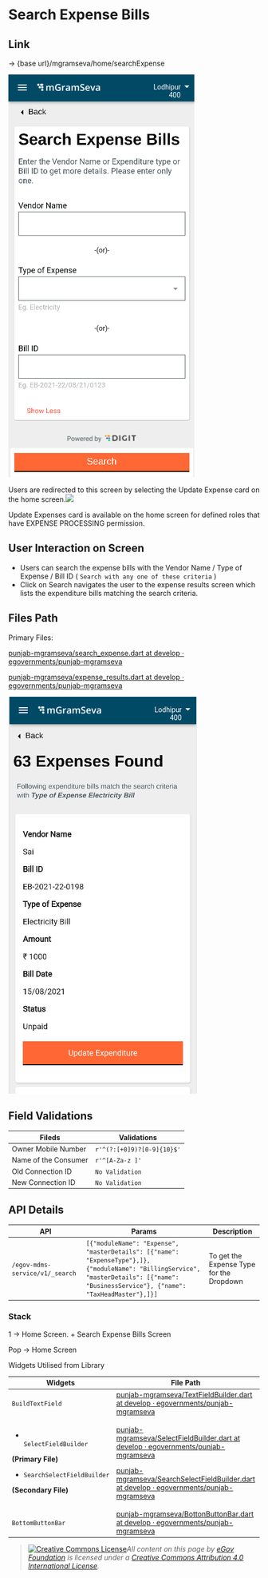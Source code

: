 # Search Expense Bills

## **Link**

→ {base url}/mgramseva/home/searchExpense

![](<../../../../../.gitbook/assets/image (25).png>)

Users are redirected to this screen by selecting the Update Expense card on the home screen.![](blob:https://digit-discuss.atlassian.net/c8e3382f-6264-4770-989f-b8c80f5976f0#media-blob-url=true\&id=7e42a741-9da9-4bfc-879b-2bbafa70c5a7\&collection=contentId-1926791391\&contextId=1926791391\&mimeType=image%2Fpng\&name=Search%20EXpense.png\&size=42495\&width=373\&height=806\&alt=)

Update Expenses card is available on the home screen for defined roles that have EXPENSE PROCESSING permission.

## **User Interaction on Screen**

* Users can search the expense bills with the Vendor Name / Type of Expense / Bill ID ( `Search with any one of these criteria` )
* Click on Search navigates the user to the expense results screen which lists the expenditure bills matching the search criteria.

## **Files Path**

Primary Files:

[ <img src="https://github.com/fluidicon.png" alt="" data-size="line">punjab-mgramseva/search\_expense.dart at develop · egovernments/punjab-mgramseva](https://github.com/egovernments/punjab-mgramseva/blob/develop/frontend/mgramseva/lib/screeens/expense/search\_expense.dart)&#x20;

[<img src="https://github.com/fluidicon.png" alt="" data-size="line">punjab-mgramseva/expense\_results.dart at develop · egovernments/punjab-mgramseva](https://github.com/egovernments/punjab-mgramseva/blob/develop/frontend/mgramseva/lib/screeens/expense/expense\_results.dart)

![](<../../../../../.gitbook/assets/image (39).png>)

## **Field Validations**

| **Fileds**           | **Validations**            |
| -------------------- | -------------------------- |
| Owner Mobile Number  | `r'^(?:[+0]9)?[0-9]{10}$'` |
| Name of the Consumer | `r'^[A-Za-z ]'`            |
| Old Connection ID    | `No Validation`            |
| New Connection ID    | `No Validation`            |

## **API Details**

| **API**                         | **Params**                                                                                                                                                                               | **Description**                          |
| ------------------------------- | ---------------------------------------------------------------------------------------------------------------------------------------------------------------------------------------- | ---------------------------------------- |
| `/egov-mdms-service/v1/_search` | `[{"moduleName": "Expense", "masterDetails": [{"name": "ExpenseType"},]}, {"moduleName": "BillingService", "masterDetails": [{"name": "BusinessService"}, {"name": "TaxHeadMaster"},]}]` | To get the Expense Type for the Dropdown |

### Stack

1 → Home Screen. + Search Expense Bills Screen

Pop → Home Screen

Widgets Utilised from Library

| **Widgets**                                                                                                                                                                                | **File Path**                                                                                                                                                                                                                                                                                                                                                                                                                                                                                                                                                                                                  | **Description**      |
| ------------------------------------------------------------------------------------------------------------------------------------------------------------------------------------------ | -------------------------------------------------------------------------------------------------------------------------------------------------------------------------------------------------------------------------------------------------------------------------------------------------------------------------------------------------------------------------------------------------------------------------------------------------------------------------------------------------------------------------------------------------------------------------------------------------------------- | -------------------- |
| `BuildTextField`                                                                                                                                                                           | [<img src="https://github.com/fluidicon.png" alt="" data-size="line">punjab-mgramseva/TextFieldBuilder.dart at develop · egovernments/punjab-mgramseva](https://github.com/egovernments/punjab-mgramseva/blob/develop/frontend/mgramseva/lib/widgets/TextFieldBuilder.dart)                                                                                                                                                                                                                                                                                                                                    | Text Field           |
| <ul><li><br><code>SelectFieldBuilder</code></li></ul><p><strong>(Primary File)</strong></p><ul><li><code>SearchSelectFieldBuilder</code></li></ul><p><strong>(Secondary File)</strong></p> | <p><a href="https://github.com/egovernments/punjab-mgramseva/blob/develop/frontend/mgramseva/lib/widgets/SelectFieldBuilder.dart"><img src="https://github.com/fluidicon.png" alt="" data-size="line">punjab-mgramseva/SelectFieldBuilder.dart at develop · egovernments/punjab-mgramseva</a></p><p><a href="https://github.com/egovernments/punjab-mgramseva/blob/develop/frontend/mgramseva/lib/widgets/SearchSelectFieldBuilder.dart"><img src="https://github.com/fluidicon.png" alt="" data-size="line">punjab-mgramseva/SearchSelectFieldBuilder.dart at develop · egovernments/punjab-mgramseva</a></p> | Searchable Drop down |
| `BottomButtonBar`                                                                                                                                                                          | [<img src="https://github.com/fluidicon.png" alt="" data-size="line">punjab-mgramseva/BottonButtonBar.dart at develop · egovernments/punjab-mgramseva](https://github.com/egovernments/punjab-mgramseva/blob/develop/frontend/mgramseva/lib/widgets/BottonButtonBar.dart)                                                                                                                                                                                                                                                                                                                                      | Button               |

> [![Creative Commons License](https://i.creativecommons.org/l/by/4.0/80x15.png)_​_](http://creativecommons.org/licenses/by/4.0/)_All content on this page by_ [_eGov Foundation_](https://egov.org.in/) _is licensed under a_ [_Creative Commons Attribution 4.0 International License_](http://creativecommons.org/licenses/by/4.0/)_._
